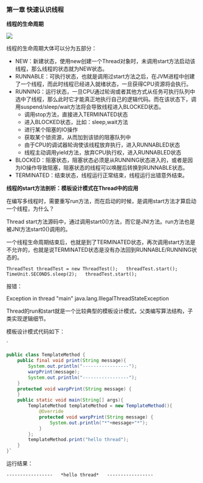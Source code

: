 ### 第一章 快速认识线程

**线程的生命周期**

![](F:\__study__\hulianwang\study\note\java\java高并发编程详解\img\01_threadstatus.png)

线程的生命周期大体可以分为五部分：  

* NEW：新建状态，使用new创建一个Thread对象时，未调用start方法启动该线程，那么线程的状态就为NEW状态。
* RUNNABLE：可执行状态，也就是调用过start方法之后，在JVM进程中创建了一个线程，而此时线程已经进入就绪状态，一旦获得CPU资源将会执行。
* RUNNING：运行状态，一旦CPU通过轮询或者其他方式从任务可执行队列中选中了线程，那么此时它才能真正地执行自己的逻辑代码。而在该状态下，调用suspend/sleep/wait方法将会导致线程进入BLOCKED状态。
  * 调用stop方法，直接进入TERMINATED状态
  * 进入BLOCKED状态，比如：sleep,wait方法
  * 进行某个阻塞的IO操作
  * 获取某个锁资源，从而加到该锁的阻塞队列中
  * 由于CPU的调试器轮询使该线程放弃执行，进入RUNNABLED状态
  * 线程主动调用yield方法，放弃CPU执行权，进入RUNNABLED状态
* BLOCKED：阻塞状态，阻塞状态必须是从RUNNING状态进入的，或者是因为IO操作导致阻塞，阻塞状态的线程可以唤醒后转换到RUNNABLE状态。
* TERMINATED：结束状态，线程运行正常结束，线程运行出错意外结束。



**线程的start方法剖析：模板设计模式在Thread中的应用**

在编写多线程时，需要重写run方法，而在启动的时候，是调用start方法才算启动一个线程，为什么？

Thread start方法源码中，通过调用start0()方法，而它是JNI方法。run方法也是被JNI方法start0()调用的。

一个线程生命周期结束后，也就是到了TERMINATED状态，再次调用start方法是不允许的，也就是说TERMINATED状态是没有办法回到RUNNABLE/RUNNING状态的。

`ThreadTest threadTest = new ThreadTest();  
threadTest.start();  
TimeUnit.SECONDS.sleep(2);  
threadTest.start();  `

报错：

Exception in thread "main" java.lang.IllegalThreadStateException

Thread的run和start就是一个比较典型的模板设计模式，父类编写算法结构，子类实现逻辑细节。

模板设计模式代码如下：

`

```java
public class TemplateMethod {
    public final void print(String message){
        System.out.println("-----------------");
        warpPrint(message);
        System.out.println("-----------------");
    }
    protected void warpPrint(String message) {
    }
    public static void main(String[] args){
        TemplateMethod templateMethod = new TemplateMethod(){
            @Override
            protected void warpPrint(String message) {
                System.out.println("*"+message+"*");
            }
        };
        templateMethod.print("hello thread");
    }
}`
```

运行结果：

`-----------------  
*hello thread*  
-----------------`  


